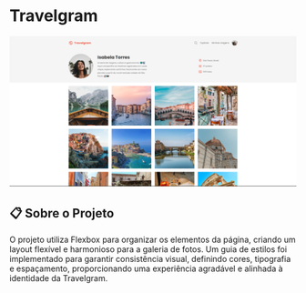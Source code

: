 # Travelgram 

![banner](assets/images/1.png)


## 📋 Sobre o Projeto

O projeto utiliza Flexbox para organizar os elementos da página, criando um layout flexível e harmonioso para a galeria de fotos. Um guia de estilos foi implementado para garantir consistência visual, definindo cores, tipografia e espaçamento, proporcionando uma experiência agradável e alinhada à identidade da Travelgram.
